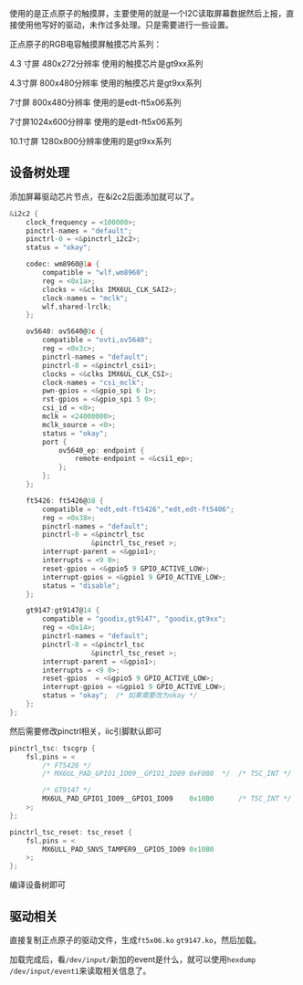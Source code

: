 使用的是正点原子的触摸屏，主要使用的就是一个I2C读取屏幕数据然后上报，直接使用他写好的驱动，未作过多处理。只是需要进行一些设置。

正点原子的RGB电容触摸屏触摸芯片系列：

4.3 寸屏 480x272分辨率 使用的触摸芯片是gt9xx系列

4.3寸屏 800x480分辨率 使用的触摸芯片是gt9xx系列

7寸屏 800x480分辨率 使用的是edt-ft5x06系列

7寸屏1024x600分辨率 使用的是edt-ft5x06系列

10.1寸屏 1280x800分辨率使用的是gt9xx系列

## 设备树处理

添加屏幕驱动芯片节点，在&i2c2后面添加就可以了。

```C
&i2c2 {
	clock_frequency = <100000>;
	pinctrl-names = "default";
	pinctrl-0 = <&pinctrl_i2c2>;
	status = "okay";

	codec: wm8960@1a {
		compatible = "wlf,wm8960";
		reg = <0x1a>;
		clocks = <&clks IMX6UL_CLK_SAI2>;
		clock-names = "mclk";
		wlf,shared-lrclk;
	};

	ov5640: ov5640@3c {
		compatible = "ovti,ov5640";
		reg = <0x3c>;
		pinctrl-names = "default";
		pinctrl-0 = <&pinctrl_csi1>;
		clocks = <&clks IMX6UL_CLK_CSI>;
		clock-names = "csi_mclk";
		pwn-gpios = <&gpio_spi 6 1>;
		rst-gpios = <&gpio_spi 5 0>;
		csi_id = <0>;
		mclk = <24000000>;
		mclk_source = <0>;
		status = "okay";
		port {
			ov5640_ep: endpoint {
				remote-endpoint = <&csi1_ep>;
			};
		};
	};

	ft5426: ft5426@38 {
		compatible = "edt,edt-ft5426","edt,edt-ft5406";
		reg = <0x38>;
		pinctrl-names = "default";
		pinctrl-0 = <&pinctrl_tsc
					&pinctrl_tsc_reset >; 
		interrupt-parent = <&gpio1>; 
		interrupts = <9 0>; 
		reset-gpios = <&gpio5 9 GPIO_ACTIVE_LOW>;  
		interrupt-gpios = <&gpio1 9 GPIO_ACTIVE_LOW>; 
		status = "disable";
	};

	gt9147:gt9147@14 {
		compatible = "goodix,gt9147", "goodix,gt9xx";
		reg = <0x14>;
		pinctrl-names = "default";
		pinctrl-0 = <&pinctrl_tsc
					&pinctrl_tsc_reset >; 
		interrupt-parent = <&gpio1>; 
		interrupts = <9 0>; 
		reset-gpios  = <&gpio5 9 GPIO_ACTIVE_LOW>;
		interrupt-gpios = <&gpio1 9 GPIO_ACTIVE_LOW>; 
		status = "okay";  /* 如果需要改为okay */
	};
};
```

然后需要修改pinctrl相关，iic引脚默认即可

```C
pinctrl_tsc: tscgrp {
	fsl,pins = <
		/* FT5426 */
		/* MX6UL_PAD_GPIO1_IO09__GPIO1_IO09	0xF080 	*/	/* TSC_INT */

		/* GT9147 */
		MX6UL_PAD_GPIO1_IO09__GPIO1_IO09	0x10B0 		/* TSC_INT */
    >;
};

pinctrl_tsc_reset: tsc_reset {
	fsl,pins = <
		MX6ULL_PAD_SNVS_TAMPER9__GPIO5_IO09 0x10B0
    >;
};
```

编译设备树即可

## 驱动相关

直接复制正点原子的驱动文件，生成`ft5x06.ko` `gt9147.ko`，然后加载。

加载完成后，看`/dev/input/`新加的event是什么，就可以使用`hexdump /dev/input/event1`来读取相关信息了。